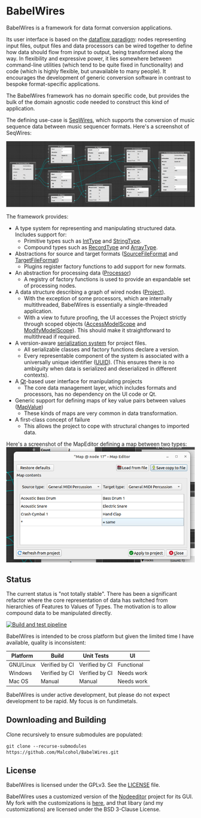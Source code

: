 # BabelWires

BabelWires is a framework for data format conversion applications.

Its user interface is based on the [dataflow paradigm](https://en.wikipedia.org/wiki/Dataflow_programming):
nodes representing input files, output files and data processors can be wired together to define how data should flow from input to output, being transformed along the way. 
In flexibility and expressive power, it lies somewhere between command-line utilities (which tend to be quite fixed in functionality) and code (which is highly flexible, but unavailable to many people).
It encourages the development of generic conversion software in contrast to bespoke format-specific applications.

The BabelWires framework has no domain specific code, but provides the bulk of the domain agnostic code needed to construct this kind of application.

The defining use-case is [SeqWires](https://github.com/Malcohol/SeqWires), which supports the conversion of music sequence data between music sequencer formats.
Here's a screenshot of SeqWires:

![Screenshot showing several nodes wired together](Docs/screenshot.png "SeqWires screenshot showing several nodes wired together")

The framework provides:
* A type system for representing and manipulating structured data. Includes support for:
    * Primitive types such as [IntType](https://github.com/Malcohol/BabelWires/blob/main/BabelWiresLib/Types/Int/intType.hpp) and [StringType](https://github.com/Malcohol/BabelWires/blob/main/BabelWiresLib/Types/String/stringType.hpp).
    * Compound types such as [RecordType](https://github.com/Malcohol/BabelWires/blob/main/BabelWiresLib/Types/Record/recordType.hpp) and [ArrayType](https://github.com/Malcohol/BabelWires/blob/main/BabelWiresLib/Types/Array/arrayType.hpp).
* Abstractions for source and target formats ([SourceFileFormat](https://github.com/Malcohol/BabelWires/blob/main/BabelWiresLib/FileFormat/sourceFileFormat.hpp) and [TargetFileFormat](https://github.com/Malcohol/BabelWires/blob/main/BabelWiresLib/FileFormat/targetFileFormat.hpp))
    * Plugins register factory functions to add support for new formats.
* An abstraction for processing data ([Processor](https://github.com/Malcohol/BabelWires/blob/main/BabelWiresLib/Processors/processor.hpp))
    * A registry of factory functions is used to provide an expandable set of processing nodes. 
* A data structure describing a graph of wired nodes ([Project](https://github.com/Malcohol/BabelWires/blob/main/BabelWiresLib/Project/project.hpp)).
    * With the exception of some processors, which are internally multithreaded, BabelWires is essentially a single-threaded application.
    * With a view to future proofing, the UI accesses the Project strictly through scoped objects ([AccessModelScope](https://github.com/Malcohol/BabelWires/blob/main/BabelWiresQtUi/ModelBridge/accessModelScope.hpp) and [ModifyModelScope](https://github.com/Malcohol/BabelWires/blob/main/BabelWiresQtUi/ModelBridge/modifyModelScope.hpp)). This should make it straightforward to multithread if required.
* A version-aware [serialization system](https://github.com/Malcohol/BabelWires/blob/main/Common/Serialization/serializable.hpp) for project files.
    * All serializable classes and factory functions declare a version.
    * Every representable component of the system is associated with a universally unique identifier ([UUID](https://en.wikipedia.org/wiki/Universally_unique_identifier)). (This ensures there is no ambiguity when data is serialized and deserialized in different contexts).
* A [Qt](https://en.wikipedia.org/wiki/Qt_(software))-based user interface for manipulating projects
    * The core data management layer, which includes formats and processors, has no dependency on the UI code or Qt.
* Generic support for defining maps of key value pairs between values ([MapValue](https://github.com/Malcohol/BabelWires/blob/main/BabelWiresLib/Types/Map/mapValue.hpp))
    * These kinds of maps are very common in data transformation. 
* A first-class concept of failure
    * This allows the project to cope with structural changes to imported data.

Here's a screenshot of the MapEditor defining a map between two types:
![Screenshot showing the MapEditor](Docs/mapEditor.png "Screenshot of the MapEditor")

## Status

The current status is "not totally stable".
There has been a significant refactor where the core representation of data has switched from hierarchies of Features to Values of Types.
The motivation is to allow compound data to be manipulated directly.

[![Build and test pipeline](https://github.com/Malcohol/BabelWires/actions/workflows/ci.yml/badge.svg)](https://github.com/Malcohol/BabelWires/actions/workflows/ci.yml)

BabelWires is intended to be cross platform but given the limited time I have available, quality is inconsistent:

| Platform | Build | Unit Tests | UI |
| -------- | --- | --- | --- | 
| GNU/Linux | Verified by CI | Verified by CI | Functional |
| Windows | Verified by CI | Verified by CI | Needs work |
| Mac OS | Manual | Manual | Needs work |

BabelWires is under active development, but please do not expect development to be rapid.
My focus is on fundimetals.

## Downloading and Building

Clone recursively to ensure submodules are populated:

```
git clone --recurse-submodules https://github.com/Malcohol/BabelWires.git
```

## License

BabelWires is licensed under the GPLv3.
See the [LICENSE](LICENSE) file.

BabelWires uses a customized version of the [Nodeeditor](https://github.com/paceholder/nodeeditor) project for its GUI.
My fork with the customizations is [here](https://github.com/Malcohol/nodeeditor), and that libary (and my customizations) are licensed under the BSD 3-Clause License.

